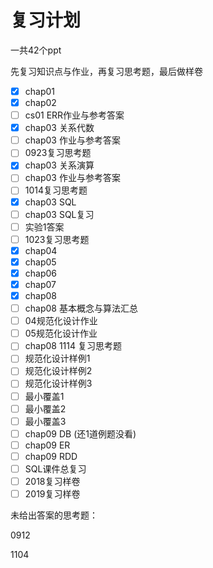 # 复习计划

一共42个ppt

先复习知识点与作业，再复习思考题，最后做样卷

* [x] chap01
* [x] chap02
* [ ] cs01 ERR作业与参考答案
* [x] chap03 关系代数
* [ ] chap03 作业与参考答案
* [ ] 0923复习思考题
* [x] chap03 关系演算
* [ ] chap03 作业与参考答案
* [ ] 1014复习思考题
* [x] chap03 SQL
* [ ] chap03 SQL复习
* [ ] 实验1答案
* [ ] 1023复习思考题
* [x] chap04
* [x] chap05
* [x] chap06
* [x] chap07
* [x] chap08
* [ ] chap08 基本概念与算法汇总
* [ ] 04规范化设计作业
* [ ] 05规范化设计作业
* [ ] chap08  1114  复习思考题
* [ ] 规范化设计样例1
* [ ] 规范化设计样例2
* [ ] 规范化设计样例3
* [ ] 最小覆盖1
* [ ] 最小覆盖2
* [ ] 最小覆盖3
* [ ] chap09 DB (还1道例题没看)
* [ ] chap09 ER
* [ ] chap09 RDD
* [ ] SQL课件总复习
* [ ] 2018复习样卷
* [ ] 2019复习样卷

未给出答案的思考题：

0912

1104

